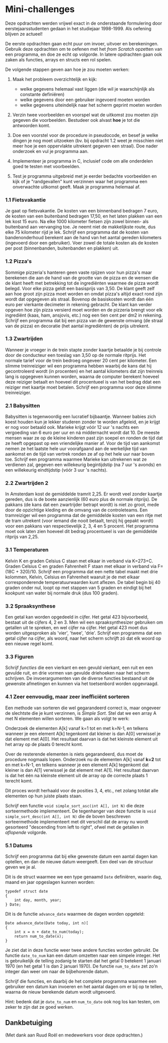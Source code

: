 # Mini-challenges

Deze opdrachten werden vrijwel exact in de onderstaande formulering door eerstejaarsstudenten gedaan in het studiejaar 1998-1999. Als oefening blijven ze actueel!

De eerste opdrachten gaan echt puur om invoer, uitvoer en berekeningen. Gebruik deze opdrachten om te oefenen met het *from Scratch* opzetten van een programma, en doe ze echt op volgorde. In latere opdrachten gaan ook zaken als functies, arrays en structs een rol spelen.

De volgende stappen geven aan hoe je zou moeten werken:

1. Maak het probleem overzichtelijk en kijk:

     - welke gegevens helemaal vast liggen (die wil je waarschijnlijk als constante definiëren)
     - welke gegevens door een gebruiker ingevoerd moeten worden
     - welke gegevens uiteindelijk naar het scherm geprint moeten worden

2. Verzin twee voorbeelden en voorspel wat de uitkomst zou moeten zijn gegeven die voorbeelden. Bestudeer ook alvast **hoe** je tot die antwoorden komt.

3. Doe een voorstel voor de procedure in pseudocode, en besef je welke dingen je nog moet uitzoeken (bv. bij opdracht 1.2 weet je misschien niet meer hoe je een oppervlakte uitrekent gegeven een straal). Doe nader onderzoek en vul je programma aan.

4. Implementeer je programma in C, inclusief code om alle onderdelen goed te testen met voorbeelden.

5. Test je programma uitgebreid met je eerder bedachte voorbeelden en kijk of je "randgevallen" kunt verzinnen waar het programma een onverwachte uitkomst geeft. Maak je programma helemaal af.

### 1.1 Fietsvakantie

Je gaat op fietsvakantie. De kosten van een binnenband bedragen 7 euro, de kosten van een buitenband bedragen 17,50, en het laten plakken van een lek kost 15 euro. Na elke 1000 kilometer fietsen zijn zowel binnen- als buitenband aan vervanging toe. Je neemt niet de makkelijkste route, dus elke 75 kilometer rijd je lek. Schrijf een programma dat de kosten van bandenonderhoud berekent aan de hand van het aantal gereden kilometers (ingevoerd door een gebruiker). Voer zowel de totale kosten als de kosten per post (binnenbanden, buitenbanden en plakken) uit.

### 1.2 Pizza's

Sommige pizzeria's hanteren geen vaste rpijzen voor hun pizza's maar berekenen die aan de hand van de grootte van de pizza en de wensen die de klant heeft met betrekking tot de ingrediënten waarmee de pizza wordt belegd. Voor elke pizza geldt een basisprijs van 3,50. De klant geeft zelf aan hoe groot zijn pizza moet worden en omdat pizza's altijd exact rond zijn wordt dat opgegeven als straal. Bovenop de basiskosten wordt dan één euro per vierkante decimeter in rekening gebracht. De klant kan verder opgeven hoe zijn pizza versierd moet worden en de pizzeria brengt voor elk ingrediënt (kaas, ham, ansjovis, etc.) nog een tien cent per dm2 in rekening. Schrijf een programma dat bij een pizza van de gewenste omvang (de straal van de pizza) en decoratie (het aantal ingrediënten) de prijs uitrekent.

### 1.3 Zwartrijden

Wanneer je vroeger in de trein stapte zonder kaartje betaalde je bij controle door de conducteur een toeslag van 3,50 op de normale ritprijs. Het normale tarief voor de trein bedroeg ongeveer 20 cent per kilometer. Een slimme treinreiziger wil een programma hebben waarbij de kans dat hij gecontroleerd wordt (in procenten) en het aantal kilometers dat zijn treinreis lang is opgegeven kunnen worden, waarna de computer berekent hoeveel deze reiziger betaalt en hoeveel dit procentueel is van het bedrag ddat een reiziger met kaartje moet betalen. Schrijf een programma voor deze slimme treinreiziger.

### 2.1 Babysitten

Babysitten is tegenwoordig een lucratief bijbaantje. Wanneer babies zich koest houden kun je lekker studeren zonder te worden afgeleid, en je krijgt er nog voor betaald ook. Marieke krijgt vóór 12 uur 's nachts een vergoeding van 6 euro per uur en ná middernacht wordt dat 10. De meeste mensen waar ze op de  kleine kinderen past zijn soepel en ronden de tijd dat ze heeft opgepast op een vriendelijke manier af. Voor de tijd van aankomst nemen ze het laatste hele uur voorafgaand aan de werkelijke tijd van aankomst en de tijd van vertrek ronden ze af op het hele uur naar boven toe. Schrijf een programma waarmee Marieke kan uitrekenen wat ze verdienen zal, gegeven een willekeurig begintijdstip (na 7 uur 's avonds) en een willekeurig eindtijdstip (vóór 3 uur 's nachts).

### 2.2 Zwartrijden 2

In Amsterdam kost de gemiddelde tramrit 2,25. Er wordt veel zonder kaartje gereden, dus is de boete aanzienlijk (60 euro plus de normale ritprijs). De pakkans (de kans dat een zwartrijder betrapt wordt) is niet zo groot, mede door de opzichtige kleding en de omvang van de controleteams. Een tramreiziger wil een programma dat de gemiddelde kosten van een ritje met de tram uitrekent (voor iemand die nooit betaalt, tenzij hij gepakt wordt) voor een pakkans van respectievelijk 2, 3, 4 en 5 procent. Het programma moet ook laten zien hoeveel dit bedrag procentueel is van de gemiddelde ritprijs van 2,25.

### 3.1 Temperaturen

Kelvin K en graden Celsius C staan met elkaar in verband via K=273+C. Graden Celsius C en graden Fahrenheit F staan met elkaar in verband via F=(18C + 320)/10. Schrijf een programma dat een nette tabel maakt met drie kolommen, Kelvin, Celsius en Fahrenheit waaruit je de met elkaar corresponderende temperatuurwaarden kunt aflezen. De tabel begin bij 40 graden onder nul, loopt op met stappen van 5 graden en eindigt bij het kookpunt van water bij normale druk (dus 100 graden).

### 3.2 Spraaksynthese

Een getal kan worden opgedeeld in cijfer. Het getal 423 bijvoorbeeld, bestaat uit de cijfers 4, 2 en 3. Men wil een spraaksynthesizer gebruiken om getallen uit te spreken, en wel cijfer na cijfer. Het getal 423 moet dus worden uitgesproken als 'vier', 'twee', 'drie'. Schrijf een programma dat een getal cijfer na cijfer, als woord, naar het scherm schrijft zó dat elk woord op een nieuwe regel komt.

### 3.3 Figuren

Schrijf *functies* die een vierkant en een gevuld vierkant, een ruit en een gevulde ruit, en drie vormen van gevulde driehoeken naar het scherm schrijven. De invoerargumenten van de diverse functies bestaand uit de gewenste afmetingen en kunnen via het toetsenbord worden opgevraagd.

### 4.1 Zeer eenvoudig, maar zeer inefficiënt sorteren

Een methode van sorteren die wel gegarandeerd correct is, maar ongeveer de slechtste die je kunt verzinnen, is *Simple Sort*. Stel dat we een array A met N elementen willen sorteren. We gaan als volgt te werk:

Onderzoek de elementen A[k] vanaf k=1 tot en met k=N-1, en telkens wanneer je een element A[k] tegenkomt dat kleiner is dan A[0] verwissel je dat element met A[0]. Het resultaat daarvan is dat het kleinste element uit het array op de plaats 0 terecht komt.

Over de resterende elementen is niets gegarandeerd, dus moet de procedure nogmaals lopen. Onderzoek nu de elementen A[k] vanaf **k=2** tot en met k=N-1, en telkens wanneer je een element A[k] tegenkomt dat kleiner is dan A[1] verwissel je dat element met A[1]. Het resultaat daarvan is dat het één na kleinste element uit de array op de correcte plaats 1 terecht komt.

Dit proces wordt herhaald voor de posities 3, 4, etc., net zolang totdat alle elementen op hun juiste plaats staan.

Schrijf een functie `void simple_sort_asc(int A[], int N)` die deze sorteermethode implementeert. De tegenhanger van deze functie is `void simple_sort_desc(int A[], int N)` die de boven beschreven sorteermethode implementeert met dit verschil dat de array nu wordt gesorteerd "descending from left to right", ofwel met de getallen in *aflopende* volgorde.

### 5.1 Datums

Schrijf een programma dat bij elke gewenste datum een aantal dagen kan optellen, en dan de nieuwe datum weergeeft. Een deel van de structuur geven we je al.

Dit is de struct waarmee we een type genaamd `Date` definiëren, waarin dag, maand en jaar opgeslagen kunnen worden:

    typedef struct date
    {
        int day, month, year;
    } Date;

Dit is de functie `advance_date` waarmee de dagen worden opgeteld:

    Date advance_date(Date today, int n)[
    {
        int x = n + date_to_num(today);
        return num_to_date(x);
    }

Je ziet dat in deze functie weer twee andere functies worden gebruikt. De functie `date_to_num` kan een datum omzetten naar een simpele integer. Het is gebruikelijk de telling zodanig te starten dat het getal 0 betekent 1 januari 1970 (en het getal 1 is dan 2 januari 1970). De functie `num_to_date` zet zo'n integer dan weer om naar de bijbehorende datum.

Schrijf die functies, en daarbij de het complete programma waarmee een gebruiker een datum kan invoeren en het aantal dagen om er bij op te tellen, waarna de nieuw berekende datum wordt uitgevoerd.

Hint: bedenk dat je `date_to_num` en `num_to_date` ook nog los kan testen, om zeker te zijn dat ze goed werken.

## Dankbetuiging

(Met dank aan Ruud Roël en medewerkers voor deze opdrachten.)
